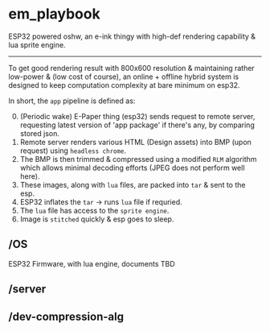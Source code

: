 # em_playbook
ESP32 powered oshw, an e-ink thingy with high-def rendering capability &amp; lua sprite engine.


----


To get good rendering result with 800x600 resolution & maintaining rather low-power & (low cost of course), an online + offline hybrid system is designed to keep computation complexity at bare minimum on esp32.

In short, the `app` pipeline is defined as:

0. (Periodic wake) E-Paper thing (esp32) sends request to remote server, requesting latest version of 'app package' if there's any, by comparing stored json.
1. Remote server renders various HTML (Design assets) into BMP (upon request) using `headless chrome`.
2. The BMP is then trimmed & compressed using a modified `RLM` algorithm which allows minimal decoding efforts (JPEG does not perform well here).
3. These images, along with `lua` files, are packed into `tar` & sent to the esp.
4. ESP32 inflates the `tar` -> runs `lua` file if requried.
5. The `lua` file has access to the `sprite engine`.
6. Image is `stitched` quickly & esp goes to sleep.


## /OS

ESP32 Firmware, with lua engine, documents TBD

## /server

## /dev-compression-alg

